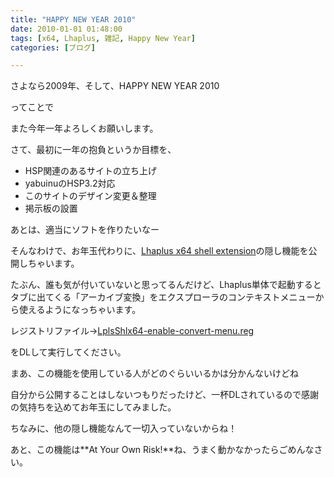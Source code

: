 ```yaml
---
title: "HAPPY NEW YEAR 2010"
date: 2010-01-01 01:48:00
tags: [x64, Lhaplus, 雑記, Happy New Year]
categories: [ブログ]

---
```


さよなら2009年、そして、HAPPY NEW YEAR 2010

ってことで

また今年一年よろしくお願いします。



  


さて、最初に一年の抱負というか目標を、

  * HSP関連のあるサイトの立ち上げ
  * yabuinuのHSP3.2対応
  * このサイトのデザイン変更＆整理
  * 掲示板の設置

あとは、適当にソフトを作りたいなー



  


そんなわけで、お年玉代わりに、[Lhaplus x64 shell extension][1]の隠し機能を公開しちゃいます。

 [1]: /blog/2009/08/23/lhaplus-x64-shell-extension.html

たぶん、誰も気が付いていないと思ってるんだけど、Lhaplus単体で起動するとタブに出てくる「アーカイブ変換」をエクスプローラのコンテキストメニューから使えるようになっちゃいます。

レジストリファイル→[LplsShlx64-enable-convert-menu.reg][2]

 [2]: /files/LplsShlx64-enable-convert-menu.reg

をDLして実行してください。

まあ、この機能を使用している人がどのぐらいいるかは分かんないけどね

自分から公開することはしないつもりだったけど、一杯DLされているので感謝の気持ちを込めてお年玉にしてみました。

ちなみに、他の隠し機能なんて一切入っていないからね！

あと、この機能は**At Your Own Risk!**ね、うまく動かなかったらごめんなさい。
